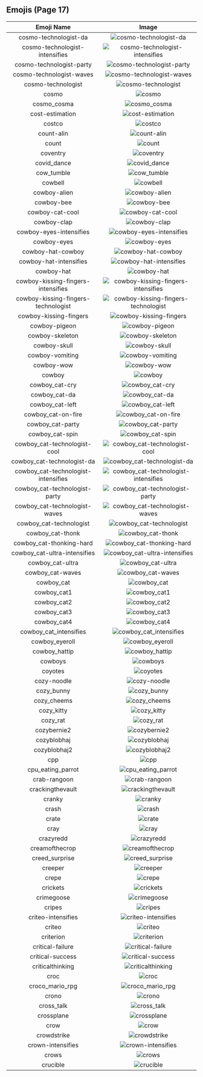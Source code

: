 
  ## Emojis (Page 17)
  |Emoji Name|Image|
  | :-: | :-: |
  |cosmo-technologist-da| ![cosmo-technologist-da](/emojis/hashicorp/cosmo-technologist-da.png)|
  |cosmo-technologist-intensifies| ![cosmo-technologist-intensifies](/emojis/hashicorp/cosmo-technologist-intensifies.gif)|
  |cosmo-technologist-party| ![cosmo-technologist-party](/emojis/hashicorp/cosmo-technologist-party.gif)|
  |cosmo-technologist-waves| ![cosmo-technologist-waves](/emojis/hashicorp/cosmo-technologist-waves.gif)|
  |cosmo-technologist| ![cosmo-technologist](/emojis/hashicorp/cosmo-technologist.png)|
  |cosmo| ![cosmo](/emojis/hashicorp/cosmo.png)|
  |cosmo_cosma| ![cosmo_cosma](/emojis/hashicorp/cosmo_cosma.png)|
  |cost-estimation| ![cost-estimation](/emojis/hashicorp/cost-estimation.png)|
  |costco| ![costco](/emojis/hashicorp/costco.png)|
  |count-alin| ![count-alin](/emojis/hashicorp/count-alin.png)|
  |count| ![count](/emojis/hashicorp/count.jpg)|
  |coventry| ![coventry](/emojis/hashicorp/coventry.png)|
  |covid_dance| ![covid_dance](/emojis/hashicorp/covid_dance.gif)|
  |cow_tumble| ![cow_tumble](/emojis/hashicorp/cow_tumble.png)|
  |cowbell| ![cowbell](/emojis/hashicorp/cowbell.png)|
  |cowboy-alien| ![cowboy-alien](/emojis/hashicorp/cowboy-alien.png)|
  |cowboy-bee| ![cowboy-bee](/emojis/hashicorp/cowboy-bee.png)|
  |cowboy-cat-cool| ![cowboy-cat-cool](/emojis/hashicorp/cowboy-cat-cool.png)|
  |cowboy-clap| ![cowboy-clap](/emojis/hashicorp/cowboy-clap.gif)|
  |cowboy-eyes-intensifies| ![cowboy-eyes-intensifies](/emojis/hashicorp/cowboy-eyes-intensifies.gif)|
  |cowboy-eyes| ![cowboy-eyes](/emojis/hashicorp/cowboy-eyes.png)|
  |cowboy-hat-cowboy| ![cowboy-hat-cowboy](/emojis/hashicorp/cowboy-hat-cowboy.png)|
  |cowboy-hat-intensifies| ![cowboy-hat-intensifies](/emojis/hashicorp/cowboy-hat-intensifies.gif)|
  |cowboy-hat| ![cowboy-hat](/emojis/hashicorp/cowboy-hat.png)|
  |cowboy-kissing-fingers-intensifies| ![cowboy-kissing-fingers-intensifies](/emojis/hashicorp/cowboy-kissing-fingers-intensifies.gif)|
  |cowboy-kissing-fingers-technologist| ![cowboy-kissing-fingers-technologist](/emojis/hashicorp/cowboy-kissing-fingers-technologist.png)|
  |cowboy-kissing-fingers| ![cowboy-kissing-fingers](/emojis/hashicorp/cowboy-kissing-fingers.png)|
  |cowboy-pigeon| ![cowboy-pigeon](/emojis/hashicorp/cowboy-pigeon.png)|
  |cowboy-skeleton| ![cowboy-skeleton](/emojis/hashicorp/cowboy-skeleton.gif)|
  |cowboy-skull| ![cowboy-skull](/emojis/hashicorp/cowboy-skull.png)|
  |cowboy-vomiting| ![cowboy-vomiting](/emojis/hashicorp/cowboy-vomiting.png)|
  |cowboy-wow| ![cowboy-wow](/emojis/hashicorp/cowboy-wow.png)|
  |cowboy| ![cowboy](/emojis/hashicorp/cowboy.png)|
  |cowboy_cat-cry| ![cowboy_cat-cry](/emojis/hashicorp/cowboy_cat-cry.png)|
  |cowboy_cat-da| ![cowboy_cat-da](/emojis/hashicorp/cowboy_cat-da.png)|
  |cowboy_cat-left| ![cowboy_cat-left](/emojis/hashicorp/cowboy_cat-left.png)|
  |cowboy_cat-on-fire| ![cowboy_cat-on-fire](/emojis/hashicorp/cowboy_cat-on-fire.gif)|
  |cowboy_cat-party| ![cowboy_cat-party](/emojis/hashicorp/cowboy_cat-party.gif)|
  |cowboy_cat-spin| ![cowboy_cat-spin](/emojis/hashicorp/cowboy_cat-spin.gif)|
  |cowboy_cat-technologist-cool| ![cowboy_cat-technologist-cool](/emojis/hashicorp/cowboy_cat-technologist-cool.png)|
  |cowboy_cat-technologist-da| ![cowboy_cat-technologist-da](/emojis/hashicorp/cowboy_cat-technologist-da.png)|
  |cowboy_cat-technologist-intensifies| ![cowboy_cat-technologist-intensifies](/emojis/hashicorp/cowboy_cat-technologist-intensifies.gif)|
  |cowboy_cat-technologist-party| ![cowboy_cat-technologist-party](/emojis/hashicorp/cowboy_cat-technologist-party.gif)|
  |cowboy_cat-technologist-waves| ![cowboy_cat-technologist-waves](/emojis/hashicorp/cowboy_cat-technologist-waves.gif)|
  |cowboy_cat-technologist| ![cowboy_cat-technologist](/emojis/hashicorp/cowboy_cat-technologist.png)|
  |cowboy_cat-thonk| ![cowboy_cat-thonk](/emojis/hashicorp/cowboy_cat-thonk.png)|
  |cowboy_cat-thonking-hard| ![cowboy_cat-thonking-hard](/emojis/hashicorp/cowboy_cat-thonking-hard.png)|
  |cowboy_cat-ultra-intensifies| ![cowboy_cat-ultra-intensifies](/emojis/hashicorp/cowboy_cat-ultra-intensifies.gif)|
  |cowboy_cat-ultra| ![cowboy_cat-ultra](/emojis/hashicorp/cowboy_cat-ultra.png)|
  |cowboy_cat-waves| ![cowboy_cat-waves](/emojis/hashicorp/cowboy_cat-waves.gif)|
  |cowboy_cat| ![cowboy_cat](/emojis/hashicorp/cowboy_cat.png)|
  |cowboy_cat1| ![cowboy_cat1](/emojis/hashicorp/cowboy_cat1.png)|
  |cowboy_cat2| ![cowboy_cat2](/emojis/hashicorp/cowboy_cat2.png)|
  |cowboy_cat3| ![cowboy_cat3](/emojis/hashicorp/cowboy_cat3.png)|
  |cowboy_cat4| ![cowboy_cat4](/emojis/hashicorp/cowboy_cat4.png)|
  |cowboy_cat_intensifies| ![cowboy_cat_intensifies](/emojis/hashicorp/cowboy_cat_intensifies.gif)|
  |cowboy_eyeroll| ![cowboy_eyeroll](/emojis/hashicorp/cowboy_eyeroll.png)|
  |cowboy_hattip| ![cowboy_hattip](/emojis/hashicorp/cowboy_hattip.gif)|
  |cowboys| ![cowboys](/emojis/hashicorp/cowboys.png)|
  |coyotes| ![coyotes](/emojis/hashicorp/coyotes.png)|
  |cozy-noodle| ![cozy-noodle](/emojis/hashicorp/cozy-noodle.png)|
  |cozy_bunny| ![cozy_bunny](/emojis/hashicorp/cozy_bunny.png)|
  |cozy_cheems| ![cozy_cheems](/emojis/hashicorp/cozy_cheems.png)|
  |cozy_kitty| ![cozy_kitty](/emojis/hashicorp/cozy_kitty.png)|
  |cozy_rat| ![cozy_rat](/emojis/hashicorp/cozy_rat.png)|
  |cozybernie2| ![cozybernie2](/emojis/hashicorp/cozybernie2.png)|
  |cozyblobhaj| ![cozyblobhaj](/emojis/hashicorp/cozyblobhaj.png)|
  |cozyblobhaj2| ![cozyblobhaj2](/emojis/hashicorp/cozyblobhaj2.png)|
  |cpp| ![cpp](/emojis/hashicorp/cpp.png)|
  |cpu_eating_parrot| ![cpu_eating_parrot](/emojis/hashicorp/cpu_eating_parrot.jpg)|
  |crab-rangoon| ![crab-rangoon](/emojis/hashicorp/crab-rangoon.png)|
  |crackingthevault| ![crackingthevault](/emojis/hashicorp/crackingthevault.jpg)|
  |cranky| ![cranky](/emojis/hashicorp/cranky.jpg)|
  |crash| ![crash](/emojis/hashicorp/crash.png)|
  |crate| ![crate](/emojis/hashicorp/crate.jpg)|
  |cray| ![cray](/emojis/hashicorp/cray.png)|
  |crazyredd| ![crazyredd](/emojis/hashicorp/crazyredd.png)|
  |creamofthecrop| ![creamofthecrop](/emojis/hashicorp/creamofthecrop.png)|
  |creed_surprise| ![creed_surprise](/emojis/hashicorp/creed_surprise.jpg)|
  |creeper| ![creeper](/emojis/hashicorp/creeper.jpg)|
  |crepe| ![crepe](/emojis/hashicorp/crepe.png)|
  |crickets| ![crickets](/emojis/hashicorp/crickets.jpg)|
  |crimegoose| ![crimegoose](/emojis/hashicorp/crimegoose.png)|
  |cripes| ![cripes](/emojis/hashicorp/cripes.gif)|
  |criteo-intensifies| ![criteo-intensifies](/emojis/hashicorp/criteo-intensifies.gif)|
  |criteo| ![criteo](/emojis/hashicorp/criteo.png)|
  |criterion| ![criterion](/emojis/hashicorp/criterion.png)|
  |critical-failure| ![critical-failure](/emojis/hashicorp/critical-failure.png)|
  |critical-success| ![critical-success](/emojis/hashicorp/critical-success.png)|
  |criticalthinking| ![criticalthinking](/emojis/hashicorp/criticalthinking.jpg)|
  |croc| ![croc](/emojis/hashicorp/croc.jpg)|
  |croco_mario_rpg| ![croco_mario_rpg](/emojis/hashicorp/croco_mario_rpg.png)|
  |crono| ![crono](/emojis/hashicorp/crono.gif)|
  |cross_talk| ![cross_talk](/emojis/hashicorp/cross_talk.png)|
  |crossplane| ![crossplane](/emojis/hashicorp/crossplane.png)|
  |crow| ![crow](/emojis/hashicorp/crow.png)|
  |crowdstrike| ![crowdstrike](/emojis/hashicorp/crowdstrike.png)|
  |crown-intensifies| ![crown-intensifies](/emojis/hashicorp/crown-intensifies.gif)|
  |crows| ![crows](/emojis/hashicorp/crows.png)|
  |crucible| ![crucible](/emojis/hashicorp/crucible.png)|
  